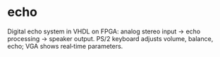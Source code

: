 # echo
Digital echo system in VHDL on FPGA: analog stereo input → echo processing → speaker output. PS/2 keyboard adjusts volume, balance, echo; VGA shows real‑time parameters.
